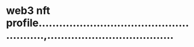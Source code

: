 # web3 nft profile.......................................................,.....................................
